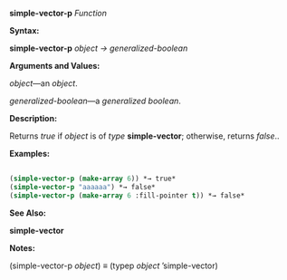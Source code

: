 **simple-vector-p** *Function* 



**Syntax:** 



**simple-vector-p** *object → generalized-boolean* 



**Arguments and Values:** 



*object*—an *object*. 



*generalized-boolean*—a *generalized boolean*. 



**Description:** 



Returns *true* if *object* is of *type* **simple-vector**; otherwise, returns *false*.. 



**Examples:**
```lisp
 
(simple-vector-p (make-array 6)) *→ true* 
(simple-vector-p "aaaaaa") *→ false* 
(simple-vector-p (make-array 6 :fill-pointer t)) *→ false* 

```
**See Also:** 



**simple-vector** 



**Notes:** 



(simple-vector-p *object*) *≡* (typep *object* ’simple-vector) 



